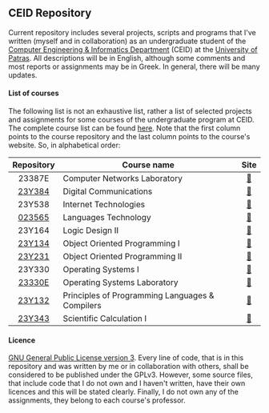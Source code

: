 ## CEID Repository
Current repository includes several projects, scripts and programs that I've written (myself and in collaboration) as
an undergraduate student of the [Computer Engineering & Informatics Department](https://www.ceid.upatras.gr/) (CEID)
at the [University of Patras](http://www.upatras.gr/). All descriptions will be in English, although some comments and
most reports or assignments may be in Greek. In general, there will be many updates.

#### List of courses
The following list is not an exhaustive list, rather a list of selected projects and assignments for some courses of 
the undergraduate program at CEID. The complete course list can be found 
[here](https://www.ceid.upatras.gr/en/undergraduate/courses). Note that the first column points to the course 
repository and the last column points to the course's website. So, in alphabetical order:

| Repository | Course name                                               | Site |
|:-------------:| --------------------------------------------------------- |:--------------------------------------:|
| 23387E      | Computer Networks Laboratory | [:link:](https://www.ceid.upatras.gr/en/undergraduate/courses/23387%CE%95) |
| [23Y384](https://github.com/gkffzs/CEID/tree/master/23Y384)      | Digital Communications | [:link:](https://www.ceid.upatras.gr/en/undergraduate/courses/23%CE%A5384) |
| 23Y538      | Internet Technologies | [:link:](https://www.ceid.upatras.gr/en/undergraduate/courses/23%CE%A5538) |
| [023565](https://github.com/gkffzs/CEID/tree/master/023565)      | Languages Technology | [:link:](https://www.ceid.upatras.gr/en/undergraduate/courses/23565) |
| 23Y164      | Logic Design II | [:link:](https://www.ceid.upatras.gr/en/undergraduate/courses/23%CE%A5164) |
| [23Y134](https://github.com/gkffzs/CEID/tree/master/23Y134)      | Object Oriented Programming I | [:link:](https://www.ceid.upatras.gr/en/undergraduate/courses/23%CE%A5134) |
| [23Y231](https://github.com/gkffzs/CEID/tree/master/23Y231)      | Object Oriented Programming II | [:link:](https://www.ceid.upatras.gr/en/undergraduate/courses/23%CE%A5231) |
| 23Y330      | Operating Systems I | [:link:](https://www.ceid.upatras.gr/en/undergraduate/courses/23%CE%A5330) |
| [23330E](https://github.com/gkffzs/CEID/tree/master/23330E)      | Operating Systems Laboratory | [:link:](https://www.ceid.upatras.gr/en/undergraduate/courses/23330%CE%95) |
| [23Y132](https://github.com/gkffzs/CEID/tree/master/23Y132)      | Principles of Programming Languages & Compilers | [:link:](https://www.ceid.upatras.gr/en/undergraduate/courses/23%CE%A5132) |
| [23Y343](https://github.com/gkffzs/CEID/tree/master/23Y343)      | Scientific Calculation I | [:link:](https://www.ceid.upatras.gr/en/undergraduate/courses/23%CE%A5343) |

#### Licence
[GNU General Public License version 3](https://www.gnu.org/licenses/gpl-3.0.en.html). Every line of code, that is in
this repository and was written by me or in collaboration with others, shall be considered to be published under the
GPLv3. However, some source files, that include code that I do not own and I haven't written, have their own licences
and this will be stated clearly. Finally, I do not own any of the assignments, they belong to each course's professor.
